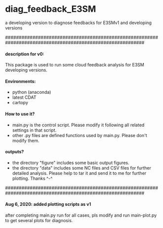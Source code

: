 # diag_feedback_E3SM
a developing version to diagnose feedbacks for E3SMv1 and developing versions

###########################################################################################################
#### description for v0:
This package is used to run some cloud feedback analysis for E3SM developing versions.


#### Environments:
- python (anaconda)
- latest CDAT
- cartopy

#### How to use it?
- main.py is the control script. Please modify it following all related settings in that script.
- other .py files are defined functions used by main.py. Please don't modify them.

#### outputs?
- the directory "figure" includes some basic output figures.
- the directory "data" includes some NC files and CSV files for further detailed analysis. Please help to tar it and send it to me for further plotting. Thanks ^-^


###########################################################################################################
#### Aug 6, 2020: added plotting scripts as v1

after completing main.py run for all cases, pls modify and run main-plot.py to get several plots for diagnosis.

